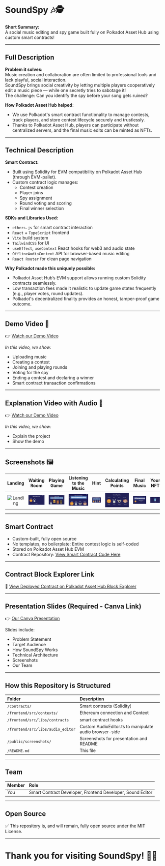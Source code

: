 # SoundSpy 🎶🕵️

**Short Summary:**  
A social music editing and spy game built fully on Polkadot Asset Hub using custom smart contracts!

---

## Full Description

**Problem it solves:**  
Music creation and collaboration are often limited to professional tools and lack playful, social interaction.  
SoundSpy brings social creativity by letting multiple players cooperatively edit a music piece — while one secretly tries to sabotage it!  
The challenge: Can you identify the spy before your song gets ruined?

**How Polkadot Asset Hub helped:**

- We use Polkadot's smart contract functionality to manage contests, track players, and store contest lifecycle securely and trustlessly.
- Thanks to Polkadot Asset Hub, players can participate without centralized servers, and the final music edits can be minted as NFTs.

---

## Technical Description

**Smart Contract:**

- Built using Solidity for EVM compatibility on Polkadot Asset Hub (through EVM-pallet).
- Custom contract logic manages:
  - Contest creation
  - Player joins
  - Spy assignment
  - Round voting and scoring
  - Final winner selection

**SDKs and Libraries Used:**

- `ethers.js` for smart contract interaction
- `React` + `TypeScript` frontend
- `Vite` build system
- `TailwindCSS` for UI
- `useEffect`, `useContext` React hooks for web3 and audio state
- `OfflineAudioContext` API for browser-based music editing
- `React Router` for clean page navigation

**Why Polkadot made this uniquely possible:**

- Polkadot Asset Hub’s EVM support allows running custom Solidity contracts seamlessly.
- Low transaction fees made it realistic to update game states frequently (e.g., player votes, round updates).
- Polkadot's decentralized finality provides an honest, tamper-proof game outcome.

---

## Demo Video 🎥

👉 [Watch our Demo Video](https://youtu.be/uBPdmIjG4yA)

_In this video, we show:_

- Uploading music
- Creating a contest
- Joining and playing rounds
- Voting for the spy
- Ending a contest and declaring a winner
- Smart contract transaction confirmations

---

## Explanation Video with Audio 🎥

👉 [Watch our Demo Video](https://youtu.be/uBPdmIjG4yA)

_In this video, we show:_

- Explain the project
- Show the demo

---

## Screenshots 🖼

|                Landing                |                Waiting Room                |                Playing Game                |                    Listening to the Music                    |              Hint               |                     Calculating Points                      |                  Final Music                  |              Your NFT              |
| :-----------------------------------: | :----------------------------------------: | :----------------------------------------: | :----------------------------------------------------------: | :-----------------------------: | :---------------------------------------------------------: | :-------------------------------------------: | :--------------------------------: |
| ![Landing](./screenshots/landing.png) | ![Waiting Room](./screenshots/waiting.png) | ![Playing Game](./screenshots/playing.png) | ![Listening to the Music](./screenshots/listen-to-music.png) | ![Hint](./screenshots/hint.png) | ![Calculating Points](./screenshots/calculating-points.png) | ![Final Music](./screenshots/final-music.png) | ![Your NFT](./screenshots/nft.png) |

---

## Smart Contract

- Custom-built, fully open source
- No templates, no boilerplate: Entire contest logic is self-coded
- Stored on Polkadot Asset Hub EVM
- Contract Repository: [View Smart Contract Code Here](./contracts)

---

## Contract Block Explorer Link

🔗 [View Deployed Contract on Polkadot Asset Hub Block Explorer](https://polkadot-explorer-link-here.com/contract-address)

---

## Presentation Slides (Required - Canva Link)

👉 [Our Canva Presentation](https://your-canva-presentation-link-here.com)

Slides include:

- Problem Statement
- Target Audience
- How SoundSpy Works
- Technical Architecture
- Screenshots
- Our Team

---

## How this Repository is Structured

| Folder                            | Description                                            |
| :-------------------------------- | :----------------------------------------------------- |
| `/contracts/`                     | Smart contracts (Solidity)                             |
| `/frontend/src/contexts/`         | Ethereum connection and Context                        |
| `/frontend/src/libs/contracts`    | smart contract hooks                                   |
| `/frontend/src/libs/audio_editor` | Custom AudioEditor.ts to manipulate audio browser-side |
| `/public/screenshots/`            | Screenshots for presentation and README                |
| `/README.md`                      | This file                                              |

---

## Team

| Member | Role                                                       |
| :----- | :--------------------------------------------------------- |
| You    | Smart Contract Developer, Frontend Developer, Sound Editor |

---

## Open Source

✅ This repository is, and will remain, fully open source under the MIT License.

---

# Thank you for visiting SoundSpy! 🚀🎶
